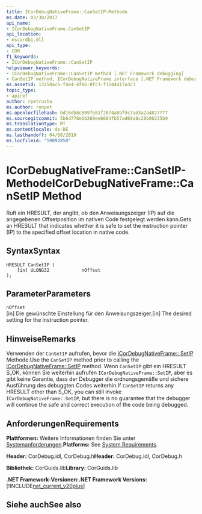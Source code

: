 ```yaml
---
title: ICorDebugNativeFrame::CanSetIP-Methode
ms.date: 03/30/2017
api_name:
- ICorDebugNativeFrame.CanSetIP
api_location:
- mscordbi.dll
api_type:
- COM
f1_keywords:
- ICorDebugNativeFrame::CanSetIP
helpviewer_keywords:
- ICorDebugNativeFrame::CanSetIP method [.NET Framework debugging]
- CanSetIP method, ICorDebugNativeFrame interface [.NET Framework debugging]
ms.assetid: 13258ac6-f4e4-4f66-8fc3-f1244417a3c3
topic_type:
- apiref
author: rpetrusha
ms.author: ronpet
ms.openlocfilehash: bd16db8c009fe81f2674a8bf9c7ad3a2a4827777
ms.sourcegitcommit: 5b6d778ebb269ee6684fb57ad69a8c28b06235b9
ms.translationtype: MT
ms.contentlocale: de-DE
ms.lasthandoff: 04/08/2019
ms.locfileid: "59092850"
---
```

# <a name="icordebugnativeframecansetip-method"></a><span data-ttu-id="9768c-102">ICorDebugNativeFrame::CanSetIP-Methode</span><span class="sxs-lookup"><span data-stu-id="9768c-102">ICorDebugNativeFrame::CanSetIP Method</span></span>
<span data-ttu-id="9768c-103">Ruft ein HRESULT, der angibt, ob den Anweisungszeiger (IP) auf die angegebenen Offsetposition im nativen Code festgelegt werden kann.</span><span class="sxs-lookup"><span data-stu-id="9768c-103">Gets an HRESULT that indicates whether it is safe to set the instruction pointer (IP) to the specified offset location in native code.</span></span>  
  
## <a name="syntax"></a><span data-ttu-id="9768c-104">Syntax</span><span class="sxs-lookup"><span data-stu-id="9768c-104">Syntax</span></span>  
  
```  
HRESULT CanSetIP (  
    [in] ULONG32            nOffset  
);  
```  
  
## <a name="parameters"></a><span data-ttu-id="9768c-105">Parameter</span><span class="sxs-lookup"><span data-stu-id="9768c-105">Parameters</span></span>  
 `nOffset`  
 <span data-ttu-id="9768c-106">[in] Die gewünschte Einstellung für den Anweisungszeiger.</span><span class="sxs-lookup"><span data-stu-id="9768c-106">[in] The desired setting for the instruction pointer.</span></span>  
  
## <a name="remarks"></a><span data-ttu-id="9768c-107">Hinweise</span><span class="sxs-lookup"><span data-stu-id="9768c-107">Remarks</span></span>  
 <span data-ttu-id="9768c-108">Verwenden der `CanSetIP` aufrufen, bevor die [ICorDebugNativeFrame:: SetIP](../../../../docs/framework/unmanaged-api/debugging/icordebugnativeframe-setip-method.md) Methode.</span><span class="sxs-lookup"><span data-stu-id="9768c-108">Use the `CanSetIP` method prior to calling the [ICorDebugNativeFrame::SetIP](../../../../docs/framework/unmanaged-api/debugging/icordebugnativeframe-setip-method.md) method.</span></span> <span data-ttu-id="9768c-109">Wenn `CanSetIP` gibt ein HRESULT S_OK, können Sie weiterhin aufrufen `ICorDebugNativeFrame::SetIP`, aber es gibt keine Garantie, dass der Debugger die ordnungsgemäße und sichere Ausführung des debuggten Codes weiterhin.</span><span class="sxs-lookup"><span data-stu-id="9768c-109">If `CanSetIP` returns any HRESULT other than S_OK, you can still invoke `ICorDebugNativeFrame::SetIP`, but there is no guarantee that the debugger will continue the safe and correct execution of the code being debugged.</span></span>  
  
## <a name="requirements"></a><span data-ttu-id="9768c-110">Anforderungen</span><span class="sxs-lookup"><span data-stu-id="9768c-110">Requirements</span></span>  
 <span data-ttu-id="9768c-111">**Plattformen:** Weitere Informationen finden Sie unter [Systemanforderungen](../../../../docs/framework/get-started/system-requirements.md).</span><span class="sxs-lookup"><span data-stu-id="9768c-111">**Platforms:** See [System Requirements](../../../../docs/framework/get-started/system-requirements.md).</span></span>  
  
 <span data-ttu-id="9768c-112">**Header:** CorDebug.idl, CorDebug.h</span><span class="sxs-lookup"><span data-stu-id="9768c-112">**Header:** CorDebug.idl, CorDebug.h</span></span>  
  
 <span data-ttu-id="9768c-113">**Bibliothek:** CorGuids.lib</span><span class="sxs-lookup"><span data-stu-id="9768c-113">**Library:** CorGuids.lib</span></span>  
  
 **<span data-ttu-id="9768c-114">.NET Framework-Versionen:</span><span class="sxs-lookup"><span data-stu-id="9768c-114">.NET Framework Versions:</span></span>** [!INCLUDE[net_current_v20plus](../../../../includes/net-current-v20plus-md.md)]  
  
## <a name="see-also"></a><span data-ttu-id="9768c-115">Siehe auch</span><span class="sxs-lookup"><span data-stu-id="9768c-115">See also</span></span>
